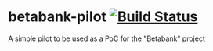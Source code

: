 # betabank-pilot [![Build Status](https://travis-ci.org/BetabankProject/betabank-pilot.svg?branch=master)](https://travis-ci.org/BetabankProject/betabank-pilot)
A simple pilot to be used as a PoC for the "Betabank" project
